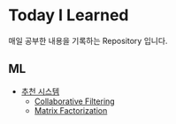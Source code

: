 # Today I Learned

매일 공부한 내용을 기록하는 Repository 입니다.

## ML
	
* [추천 시스템](./ml/2020-05-11-recommendationSystem.md)
	* [Collaborative Filtering](./ml/2020-05-11-collaborativeFiltering.md)
	* [Matrix Factorization](./ml/2020-05-11-matrixFactorization.md)
